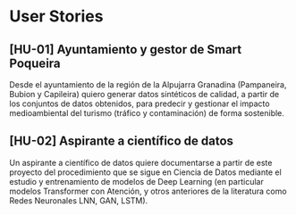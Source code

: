 # User Stories

## [HU-01] Ayuntamiento y gestor de Smart Poqueira

Desde el ayuntamiento de la región de la Alpujarra Granadina (Pampaneira, Bubion y Capileira) quiero generar datos sintéticos de calidad, a partir de los conjuntos de datos obtenidos, para predecir y gestionar el impacto medioambiental del turismo (tráfico y contaminación) de forma sostenible.

## [HU-02] Aspirante a científico de datos

Un aspirante a científico de datos quiere documentarse a partir de este proyecto del procedimiento que se sigue en Ciencia de Datos mediante el estudio y entrenamiento de modelos de Deep Learning (en particular modelos Transformer con Atención, y otros anteriores de la literatura como Redes Neuronales LNN, GAN, LSTM).